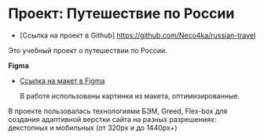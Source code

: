 # Проект: Путешествие по России

* [Ссылка на проект в Github] https://github.com/Neco4ka/russian-travel


Это учебный проект о путешествии по России.

**Figma**

* [Ссылка на макет в Figma](https://www.figma.com/file/5S2WSbEFL6awjVWJ0NWL8Q/Sprint-3_-Russia-_-desktop-mobile?node-id=28503%3A0)

  В работе использованы картинки из макета, оптимизированные.

В проекте пользовалась технологиями БЭМ, Greed, Flex-box для создания адаптивной верстки сайта на разных разрешениях: декстопных и мобильных (от 320px и до 1440px+)
